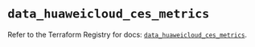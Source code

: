 # `data_huaweicloud_ces_metrics`

Refer to the Terraform Registry for docs: [`data_huaweicloud_ces_metrics`](https://registry.terraform.io/providers/huaweicloud/huaweicloud/1.71.1/docs/data-sources/ces_metrics).
